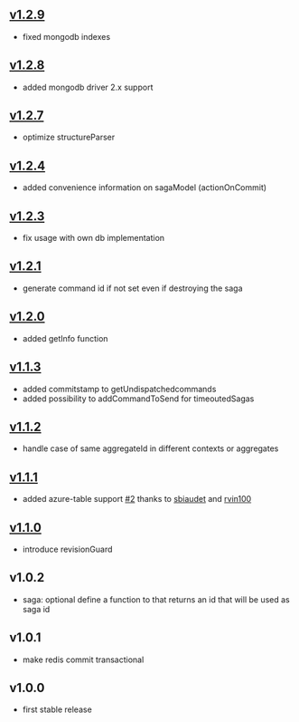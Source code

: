 ## [v1.2.9](https://github.com/adrai/node-cqrs-saga/compare/v1.2.8...v1.2.9)
- fixed mongodb indexes

## [v1.2.8](https://github.com/adrai/node-cqrs-saga/compare/v1.2.7...v1.2.8)
- added mongodb driver 2.x support

## [v1.2.7](https://github.com/adrai/node-cqrs-saga/compare/v1.2.4...v1.2.7)
- optimize structureParser

## [v1.2.4](https://github.com/adrai/node-cqrs-saga/compare/v1.2.3...v1.2.4)
- added convenience information on sagaModel (actionOnCommit)

## [v1.2.3](https://github.com/adrai/node-cqrs-saga/compare/v1.2.1...v1.2.3)
- fix usage with own db implementation

## [v1.2.1](https://github.com/adrai/node-cqrs-saga/compare/v1.2.0...v1.2.1)
- generate command id if not set even if destroying the saga

## [v1.2.0](https://github.com/adrai/node-cqrs-saga/compare/v1.1.3...v1.2.0)
- added getInfo function

## [v1.1.3](https://github.com/adrai/node-cqrs-saga/compare/v1.1.2...v1.1.3)
- added commitstamp to getUndispatchedcommands
- added possibility to addCommandToSend for timeoutedSagas

## [v1.1.2](https://github.com/adrai/node-cqrs-saga/compare/v1.1.1...v1.1.2)
- handle case of same aggregateId in different contexts or aggregates

## [v1.1.1](https://github.com/adrai/node-cqrs-saga/compare/v1.1.0...v1.1.1)
- added azure-table support [#2](https://github.com/adrai/node-cqrs-saga/pull/#2) thanks to [sbiaudet](https://github.com/sbiaudet) and [rvin100](https://github.com/rvin100)

## [v1.1.0](https://github.com/adrai/node-cqrs-saga/compare/v1.0.2...v1.1.0)
- introduce revisionGuard

## v1.0.2
- saga: optional define a function to that returns an id that will be used as saga id

## v1.0.1
- make redis commit transactional

## v1.0.0
- first stable release

